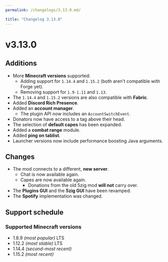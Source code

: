 ```yaml
---
permalink: /changelogs/3.13.0.md/

title: "Changelog 3.13.0"
---
```


# v3.13.0

## Additions

- More **Minecraft versions** supported:
  - Adding support for `1.14.4` and `1.15.2` (both aren't compatible with Forge yet).
  - Removing support for `1.9-1.11` and `1.13`.
- The `1.14.4` and `1.15.2` versions are also compatible with **Fabric**.
- Added **Discord Rich Presence**.
- Added an **account manager**.
  - The plugin API now includes an `AccountSwitchEvent`.
- Donators now have access to a tag above their head.
- The selection of **default capes** has been expanded.
- Added a **combat range** module.
- Added **ping on tablist**.
- Launcher versions now include performance boosting Java arguments.

## Changes

- The mod connects to a different, **new server**.
  - Chat is now available again.
  - Capes are now available again.
    - Donations from the old 5zig mod **will not** carry over.
- The **Plugins GUI** and the **5zig GUI** have been revamped.
- The **Spotify** implementation was changed.

## Support schedule

### Supported Minecraft versions

- 1.8.9 *(most popular)* LTS
- 1.12.2 *(most stable)* LTS
- 1.14.4 *(second-most recent)*
- 1.15.2 *(most recent)*